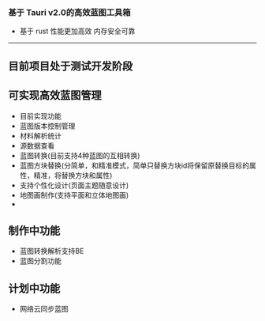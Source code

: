 ### 基于 Tauri v2.0的高效蓝图工具箱
- 基于 rust 性能更加高效 内存安全可靠

------
## 目前项目处于测试开发阶段
## 可实现高效蓝图管理

- 目前实现功能
- 蓝图版本控制管理
- 材料解析统计
- 源数据查看
- 蓝图转换(目前支持4种蓝图的互相转换)
- 蓝图方块替换(分简单，和精准模式，简单只替换方块id将保留原替换目标的属性，精准，将替换方块和属性)
- 支持个性化设计(页面主题随意设计)
- 地图画制作(支持平面和立体地图画)
- 
## 制作中功能
- 蓝图转换解析支持BE
- 蓝图分割功能

## 计划中功能
- 网络云同步蓝图